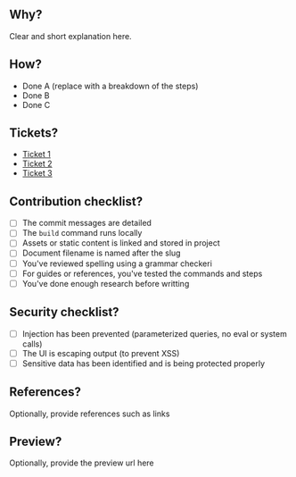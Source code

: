 ## Why?

Clear and short explanation here.

## How?

- Done A (replace with a breakdown of the steps)
- Done B
- Done C

## Tickets?

- [Ticket 1](the-ticket-url-here)
- [Ticket 2](the-ticket-url-here)
- [Ticket 3](the-ticket-url-here)

## Contribution checklist?

- [ ] The commit messages are detailed
- [ ] The `build` command runs locally
- [ ] Assets or static content is linked and stored in project
- [ ] Document filename is named after the slug
- [ ] You've reviewed spelling using a grammar checkeri
- [ ] For guides or references, you've tested the commands and steps
- [ ] You've done enough research before writting

## Security checklist?

- [ ] Injection has been prevented (parameterized queries, no eval or system calls)
- [ ] The UI is escaping output (to prevent XSS)
- [ ] Sensitive data has been identified and is being protected properly

## References?

Optionally, provide references such as links

## Preview?

Optionally, provide the preview url here
